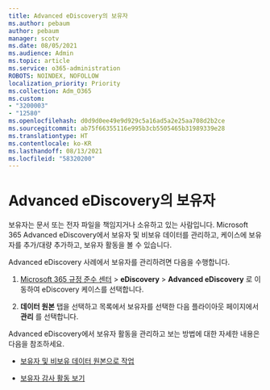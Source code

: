 ```yaml
---
title: Advanced eDiscovery의 보유자
ms.author: pebaum
author: pebaum
manager: scotv
ms.date: 08/05/2021
ms.audience: Admin
ms.topic: article
ms.service: o365-administration
ROBOTS: NOINDEX, NOFOLLOW
localization_priority: Priority
ms.collection: Adm_O365
ms.custom:
- "3200003"
- "12580"
ms.openlocfilehash: d0d9d0ee49e9d929c5a16ad5a2e25aa708d2b2ce
ms.sourcegitcommit: ab75f66355116e995b3cb5505465b31989339e28
ms.translationtype: HT
ms.contentlocale: ko-KR
ms.lasthandoff: 08/13/2021
ms.locfileid: "58320200"
---
```

# <a name="custodians-in-advanced-ediscovery"></a>Advanced eDiscovery의 보유자

보유자는 문서 또는 전자 파일을 책임지거나 소유하고 있는 사람입니다. Microsoft 365 Advanced eDiscovery에서 보유자 및 비보유 데이터를 관리하고, 케이스에 보유자를 추가/대량 추가하고, 보유자 활동을 볼 수 있습니다.

Advanced eDiscovery 사례에서 보유자를 관리하려면 다음을 수행합니다.

1. [Microsoft 365 규정 준수 센터](https://compliance.microsoft.com/) > **eDiscovery** > **Advanced eDiscovery** 로 이동하여 eDiscovery 케이스를 선택합니다.

1. **데이터 원본** 탭을 선택하고 목록에서 보유자를 선택한 다음 플라이아웃 페이지에서 **관리** 를 선택합니다.

Advanced eDiscovery에서 보유자 활동을 관리하고 보는 방법에 대한 자세한 내용은 다음을 참조하세요.

- [보유자 및 비보유 데이터 원본으로 작업](https://docs.microsoft.com/microsoft-365/compliance/managing-custodians)

- [보유자 감사 활동 보기](https://docs.microsoft.com/microsoft-365/compliance/view-custodian-activity)